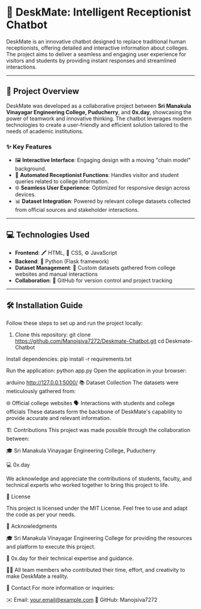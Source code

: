 # 🤖 DeskMate: Intelligent Receptionist Chatbot

DeskMate is an innovative chatbot designed to replace traditional human receptionists, offering detailed and interactive information about colleges. The project aims to deliver a seamless and engaging user experience for visitors and students by providing instant responses and streamlined interactions.

---

## 🌟 Project Overview

DeskMate was developed as a collaborative project between **Sri Manakula Vinayagar Engineering College, Puducherry**, and **0x.day**, showcasing the power of teamwork and innovative thinking. The chatbot leverages modern technologies to create a user-friendly and efficient solution tailored to the needs of academic institutions.

### ✨ Key Features
- 🖼️ **Interactive Interface**: Engaging design with a moving "chain model" background.
- 💬 **Automated Receptionist Functions**: Handles visitor and student queries related to college information.
- 🌐 **Seamless User Experience**: Optimized for responsive design across devices.
- 📊 **Dataset Integration**: Powered by relevant college datasets collected from official sources and stakeholder interactions.

---

## 💻 Technologies Used
- **Frontend**: 🖍️ HTML, 🎨 CSS, ⚙️ JavaScript
- **Backend**: 🐍 Python (Flask framework)
- **Dataset Management**: 📂 Custom datasets gathered from college websites and manual interactions
- **Collaboration**: 🤝 GitHub for version control and project tracking

---

## 🛠️ Installation Guide
Follow these steps to set up and run the project locally:

1. Clone this repository:
   git clone https://github.com/Manojsiva7272/Deskmate-Chatbot.git
   cd Deskmate-Chatbot

Install dependencies:
pip install -r requirements.txt

Run the application:
python app.py
Open the application in your browser:

arduino
http://127.0.0.1:5000/
📚 Dataset Collection
The datasets were meticulously gathered from:

🌐 Official college websites
🗣️ Interactions with students and college officials
These datasets form the backbone of DeskMate's capability to provide accurate and relevant information.

🏗️ Contributions
This project was made possible through the collaboration between:

🎓 Sri Manakula Vinayagar Engineering College, Puducherry

💻 0x.day

We acknowledge and appreciate the contributions of students, faculty, and technical experts who worked together to bring this project to life.

📜 License

This project is licensed under the MIT License. Feel free to use and adapt the code as per your needs.


🙏 Acknowledgments

🎓 Sri Manakula Vinayagar Engineering College for providing the resources and platform to execute this project.

🌟 0x.day for their technical expertise and guidance.

🧑‍💻 All team members who contributed their time, effort, and creativity to make DeskMate a reality.

📧 Contact
For more information or inquiries:

✉️ Email: your.email@example.com
🔗 GitHub: Manojsiva7272
